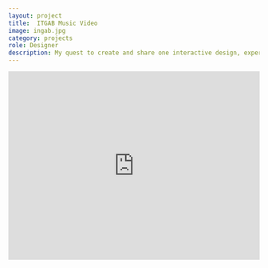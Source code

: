 ```yaml
---
layout: project
title:  ITGAB Music Video
image: ingab.jpg
category: projects
role: Designer
description: My quest to create and share one interactive design, experience, game, or concept each day for 1000 days.
---
```


<iframe src="https://player.vimeo.com/video/62904526?color=ffffff&title=0&byline=0&portrait=0" width="100%" height="377" frameborder="0" webkitallowfullscreen mozallowfullscreen allowfullscreen></iframe>
